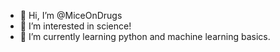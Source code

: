 - 👋 Hi, I’m @MiceOnDrugs
- 👀 I’m interested in science!
- 🌱 I’m currently learning python and machine learning basics. 

<!---
MiceOnDrugs/MiceOnDrugs is a ✨ special ✨ repository because its `README.md` (this file) appears on your GitHub profile.
You can click the Preview link to take a look at your changes.
--->
